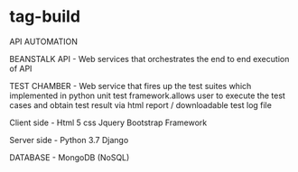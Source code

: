 # tag-build

API AUTOMATION 

BEANSTALK API - 
Web services that orchestrates the end to end execution of API

TEST CHAMBER - 
Web service that fires up the test suites which implemented in python unit test framework.allows user to execute the test cases 
and obtain test result via html report / downloadable test log file

Client side - 
Html 5
css
Jquery
Bootstrap Framework

Server side - 
Python 3.7
Django

DATABASE -
MongoDB (NoSQL)
